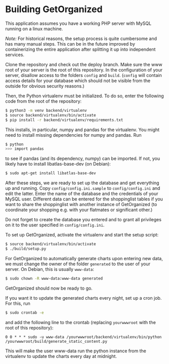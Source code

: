 # Building GetOrganized #

This application assumes you have a working PHP server with MySQL running on a linux machine.

_Note:_ For historical reasons, the setup process is quite cumbersome and has many manual steps. This can be in the future improved by containerizing the entire application after splitting it up into independent services.

Clone the repository and check out the deploy branch. Make sure the www root of your server is the root of this repository. In the configuration of your server, disallow access to the folders `config` and `build`. (`config` will contain access details for your database which should not be visible from the outside for obvious security reasons.)

Then, the Python virtualenv must be initialized. To do so, enter the following code from the root of the repository:

```bash
$ python3 -m venv backend/virtualenv
$ source backend/virtualenv/bin/activate
$ pip install -r backend/virtualenv/requirements.txt
```

This installs, in particular, numpy and pandas for the virtualenv. You might need to install missing dependencies for numpy and pandas. Run
```bash
$ python
>>> import pandas
```
to see if pandas (and its dependency, numpy) can be imported. If not, you likely have to install libatlas-base-dev (on Debian):
```bash
$ sudo apt-get install libatlas-base-dev
```

After these steps, we are ready to set up the database and get everything up and running. Copy `config/config.ini.sample` to `config/config.ini` and edit the latter. Enter the name of the database and the credentials of your MySQL user. Different data can be entered for the shoppinglist tables if you want to share the shoppinglist with another instance of GetOrganized (to coordinate your shopping e.g. with your flatmates or significant other.)

Do not forget to create the database you entered and to grant all privileges on it to the user specified in `config/config.ini`.

To set up GetOrganized, activate the virtualenv and start the setup script:
```bash
$ source backend/virtualenv/bin/activate
$ ./build/setup.py
```

For GetOrganized to automatically generate charts upon entering new data, we must change the owner of the folder `generated` to the user of your server. On Debian, this is usually `www-data`:
```bash
$ sudo chown -R www-data:www-data generated
```

GetOrganized should now be ready to go.

If you want it to update the generated charts every night, set up a cron job. For this, run
```bash
$ sudo crontab -e
```
and add the following line to the crontab (replacing `yourwwwroot` with the root of this repository):
```
0 0 * * * sudo -u www-data /yourwwwroot/backend/virtualenv/bin/python /yourwwwroot/build/generate_static_content.py
```
This will make the user www-data run the python instance from the virtualenv to update the charts every day at midnight. 
